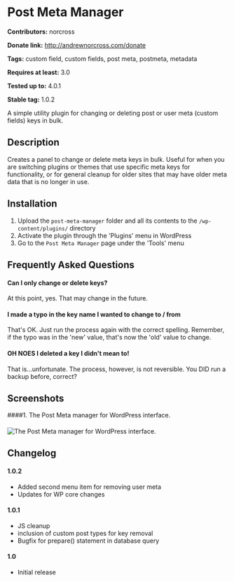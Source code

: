 # Post Meta Manager #
**Contributors:** norcross

**Donate link:** http://andrewnorcross.com/donate

**Tags:** custom field, custom fields, post meta, postmeta, metadata

**Requires at least:** 3.0

**Tested up to:** 4.0.1

**Stable tag:** 1.0.2


A simple utility plugin for changing or deleting post or user meta (custom fields) keys in bulk.

## Description ##

Creates a panel to change or delete meta keys in bulk. Useful for when you are switching plugins or themes that use specific meta keys for functionality, or for general cleanup for older sites that may have older meta data that is no longer in use.


## Installation ##
1. Upload the `post-meta-manager` folder and all its contents to the `/wp-content/plugins/` directory
1. Activate the plugin through the 'Plugins' menu in WordPress
1. Go to the `Post Meta Manager` page under the 'Tools' menu

## Frequently Asked Questions ##

#### Can I only change or delete keys? ####

At this point, yes. That may change in the future.

#### I made a typo in the key name I wanted to change to / from ####

That's OK. Just run the process again with the correct spelling. Remember, if the typo was in the 'new' value, that's now the 'old' value to change.

#### OH NOES I deleted a key I didn't mean to! ####

That is...unfortunate. The process, however, is not reversible. You DID run a backup before, correct?

## Screenshots ##

####1. The Post Meta manager for WordPress interface.
####
![The Post Meta manager for WordPress interface.
](https://ps.w.org/post-meta-manager/assets/screenshot-1.png)


## Changelog ##

#### 1.0.2 ####
* Added second menu item for removing user meta
* Updates for WP core changes

#### 1.0.1 ####
* JS cleanup
* inclusion of custom post types for key removal
* Bugfix for prepare() statement in database query

#### 1.0 ####
* Initial release
